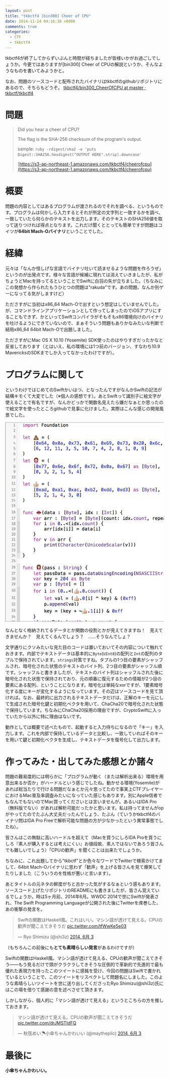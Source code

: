 ```yaml
---
layout: post
title: "tkbctf4 [bin300] Cheer of CPU"
date: 2014-11-24 04:16:38 +0900
comments: true
categories:
  - CTF
  - tkbctf4
---
```


tkbctf4が終了してからずいぶんと時間が経ちましたが皆様いかがお過ごしでしょうか。今更ではありますが[bin300] Cheer of CPUの解説というか、そんなようなものを書いてみようかと。

なお、問題のソースコードと配布されたバイナリはtkbctfのgithubリポジトリにあるので、そちらもどうぞ。 [tkbctf4/bin300_CheerOfCPU at master · tkbctf/tkbctf4](https://github.com/tkbctf/tkbctf4/tree/master/bin300_CheerOfCPU)

# 問題

> Did you hear a cheer of CPU?
>
> The flag is the SHA-256 checksum of the program's output.
>
> sample: `ruby -rdigest/sha2 -e 'puts Digest::SHA256.hexdigest("OUTPUT HERE".strip).downcase'`
>
> [https://s3-ap-northeast-1.amazonaws.com/tkbctf4/cheerofcpu](https://s3-ap-northeast-1.amazonaws.com/tkbctf4/cheerofcpu)

# 概要

問題の内容としてはあるプログラムが渡されるのでそれを調べる、というものです。プログラムは何かしら入力するとそれが所定の文字列と一致するかを調べ、一致していたら何らかのテキストを出力します。そのテキストのSHA256値を取って送りつければ得点となります。これだけ聞くととっても簡単ですが問題はコイツが**64bit Mach-Oバイナリ**ということでした。

# 経緯

元々は「なんか怪しげな言語でバイナリ吐いて読ませるような問題を作ろうぜ」というのが出発点です。様々な言語が候補に現れては消えていきましたが、私がちょうどMacを持ってるということでSwiftに白羽の矢が立ちました。（ちなみにこの発想から作られたもうひとつの問題は"rakuda"です。あの問題、なんか別ゲーになってる気がしますけど）

たださすがに当初はx86\_64 Mach-Oで出すという想定はしていませんでした。が、コマンドラインアプリケーションとして作ってしまったのでiOSアプリにすることもできず、かといってSwiftコンパイラがそもそもx86環境向けのバイナリを吐けるようにできていないので、まぁそういう問題もありかなみたいな判断で結局x86\_64 64bit Mach-Oで出題しました。

たださすがにMac OS X 10.10 (Yosemite) SDK使ったのはやりすぎだったかなと反省しております（とはいえ、私の環境には1つ前のバージョン、すなわち10.9 MavericksのSDKまでしか入ってなかったわけですが）。

# プログラムに関して

というわけではじめてのSwiftかいはつ、となったんですがなんかSwiftの記法が結構キモくて大変でした（※個人の感想です）。あとSwiftって識別子に絵文字が使えることで有名ですが、なんかどっかで関数名見えたら嫌だなぁとか思ったので絵文字を使ったところgithubで見事に化けました。実際はこんな感じの開発風景でした。

![screenshot of Cheer of CPU development environment](/images/20141124_cheerofcpu_sourcess.png)

なんとなく格納されてるデータとか関数の役割とかが見えてきますね！　見えてきませんか？　見えてくるんでしょう？　……そうなんでしょ？

文字通りにクソみたいな見た目のコードは置いておいてその内容について触れておきます。内部でテキストデータは基本的に`Byte`(`UInt8`)の配列と`Int`の配列のタプルで保持されています。`strings`対策ですね。タプルの1つ目の要素がシャッフルされ、暗号化された状態のテキストのバイト列、2つ目の要素がシャッフル順です。シャッフルと書きましたが、テキストのバイト列はシャッフルされた後に暗号化された状態で保持されており、元の順番に復元するための情報が2つ目の要素にある配列、ということになります。暗号化は単純なxorですが、1要素暗号化する度にキーが変化するようになっています。その辺はソースコードを見て頂ければ。なお、最終的に出力されるテキストデータだけは、正解のキーを元にして生成された暗号化鍵と初期化ベクタを用いて、ChaCha20で暗号化された状態で保持しています。ちなみにChaCha20採用の理由ですが、CryptoSwiftに入っていたから以外に特に理由はないです。

動作としては概要で述べたもので、起動すると入力待ちになるので「キー」を入力します。これを内部で保持しているデータと比較し、一致していればそのキーを用いて鍵と初期化ベクタを生成し、テキストデータを復号化して出力します。

# 作ってみた・出してみた感想とか諸々

問題の難易度的には明らかに「プログラムが動く（または解析出来る）環境を用意出来るか否か」がハードルという感じでしたね。動かせる環境(Yosemite)があれば総当たりで行ける問題だなぁとか元々思ってたので事実上CTFプレイヤーにおけるMac普及率調査みたいになっていた感じもあります。別にApple信者でもなんでもないのでMac買ってくださいとは言いませんが。あるいはIDA Pro（無料版でない）があれば解析可能だったかと思います。私は持ってませんがopがやってたのでたぶん大丈夫だったんでしょう、たぶん（ていうかtkbctf4のバイナリ問はIDA Pro Freeで解析可能な問題の方が少なかったという異常事態でしたね）。

皆さんはこの無駄に高いハードルを超えて（Macを買うにしろIDA Proを買うにしろ『素人が購入するとは考えにくい』お値段故、素人ではないであろう皆さんでも難しいでしょう）「CPUの歓声」を聞くことは出来たでしょうか。

ちなみに、これ出題してから"tkbctf"とか色々なワードでTwitterで検索かけてまして、64bit Mach-Oバイナリに思わず「歓声」を上げる皆さんを見て爆笑してたりしました（こういうのを性格が悪いと言います）。

あとタイトルの元ネタの鮮度がちと古かった気がするなぁという感もあります。ソースコード上げたリポジトリのREADMEにも書きましたが、皆さん覚えているでしょうか。時は5ヶ月前、2014年6月。WWDC 2014で世にSwiftが発表され、The Swift Programming Languageが公開された後にTwitterを席巻した、あの衝撃の発言を。

<blockquote class="twitter-tweet" data-cards="hidden" lang="ja"><p>Swiftの関数はHaskell風。これはいい。マシン語が透けて見える。CPUの歓声が聞こえてきそうだ <a href="http://t.co/tfWwKe5e03">pic.twitter.com/tfWwKe5e03</a></p>&mdash; Ryo Shimizu (@shi3z) <a href="https://twitter.com/shi3z/status/473627881055485952">2014, 6月 3</a></blockquote>
<script async src="//platform.twitter.com/widgets.js" charset="utf-8"></script>

（もちろんこの前後にも**とても素晴らしい発言**があるわけですが）

Swiftの関数はHaskell風、マシン語が透けて見える、CPUの歓声が聞こえてきそう——もう見るだけで頭がクラクラしてきそうな圧倒的で革新的で先進的で最も優れた表現力を持ったこのツイートに感銘を受け、今回の問題はSwiftで書かれているということで、このツイートをリスペクトして問題名にしました。このような素晴らしいツイートを世に送り出してくださったRyo Shimizu(@shi3z)氏にはこの場を借りて感謝の意を述べさせて頂きます。

しかしながら、個人的に「マシン語が透けて見える」というとこちらの方を推しておきます。

<blockquote class="twitter-tweet" lang="ja"><p>マシン語が透けて見える。CPUの歓声が聞こえてきそうだ <a href="http://t.co/drJMSTIdFQ">pic.twitter.com/drJMSTIdFQ</a></p>&mdash; 秋弦めい☂小傘ちゃんかわいい (@maytheplic) <a href="https://twitter.com/maytheplic/status/473701724574605313">2014, 6月 3</a></blockquote>
<script async src="//platform.twitter.com/widgets.js" charset="utf-8"></script>

# 最後に

**小傘ちゃんかわいい。**
